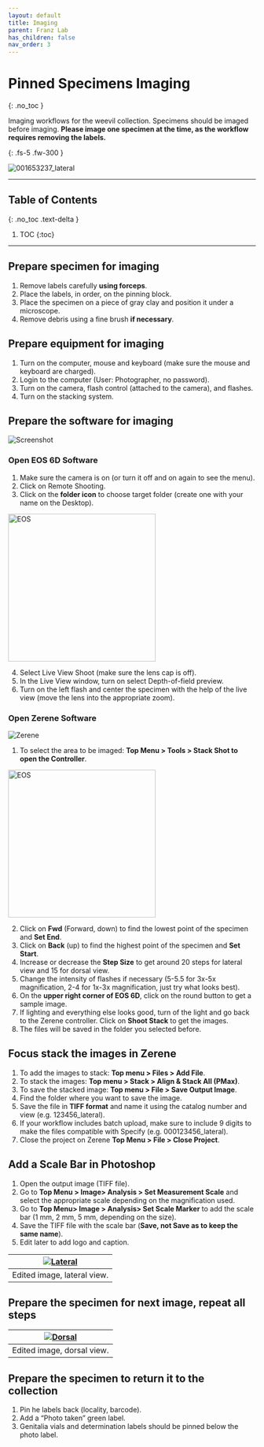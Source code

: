```yaml
---
layout: default
title: Imaging
parent: Franz Lab
has_children: false
nav_order: 3
---
```



# Pinned Specimens Imaging
{: .no_toc }

Imaging workflows for the weevil collection. Specimens should be imaged before imaging. **Please image one specimen at the time, as the workflow requires removing the labels.**  

{: .fs-5 .fw-300 }

![001653237_lateral](https://github.com/user-attachments/assets/558afefe-5982-497a-9e03-071ce7a206d2)

----
## Table of Contents
{: .no_toc .text-delta }

1. TOC
{:toc}

----

## Prepare specimen for imaging
1. Remove labels carefully **using forceps**.
2. Place the labels, in order, on the pinning block.
3. Place the specimen on a piece of gray clay and position it under a microscope.
4. Remove debris using a fine brush **if necessary**.

## Prepare equipment for imaging
1. Turn on the computer, mouse and keyboard (make sure the mouse and keyboard are charged).
2. Login to the computer (User: Photographer, no password).
3. Turn on the camera, flash control (attached to the camera), and flashes.
4. Turn on the stacking system. 

## Prepare the software for imaging

![Screenshot](https://github.com/user-attachments/assets/05725cfc-ab75-475b-ab8c-e7fa036ec4f1)

### Open EOS 6D Software
1. Make sure the camera is on (or turn it off and on again to see the menu).
2. Click on Remote Shooting.
3. Click on the **folder icon** to choose target folder (create one with your name on the Desktop).

<img src="https://github.com/user-attachments/assets/156c42eb-79e3-4b50-8653-22bb3d196fd6" alt="EOS" width="300">

4. Select Live View Shoot (make sure the lens cap is off).
5. In the Live View window, turn on select Depth-of-field preview.
6. Turn on the left flash and center the specimen with the help of the live view (move the lens into the appropriate zoom).

### Open Zerene Software
![Zerene](https://github.com/user-attachments/assets/836f6c38-be7a-4d95-b1d3-4ae507c5e214)

1. To select the area to be imaged: **Top Menu > Tools > Stack Shot to open the Controller**. 
<img src="https://github.com/user-attachments/assets/1f7b5689-0357-469c-bc3f-98f6b524cf84" alt="EOS" width="300">

2. Click on **Fwd** (Forward, down) to find the lowest point of the specimen and **Set End**.
3. Click on **Back** (up) to find the highest point of the specimen and **Set Start**.
4. Increase or decrease the **Step Size** to get around 20 steps for lateral view and 15 for dorsal view.
5. Change the intensity of flashes if necessary (5-5.5 for 3x-5x magnification, 2-4 for 1x-3x magnification, just try what looks best).
6. On the **upper right corner of EOS 6D**, click on the round button to get a sample image.
7. If lighting and everything	else looks good, turn of the light and go back to the Zerene controller. Click on **Shoot Stack** to get the images.
8. The files will be saved in the folder you selected before. 

## Focus stack the images in Zerene
1. To add the images to stack: **Top menu > Files > Add File**.
2. To stack the images: **Top menu > Stack > Align & Stack All (PMax)**.
3. To save the stacked image: **Top menu > File > Save Output Image**.
4. Find the folder where you want to save the image.
5. Save the file in **TIFF format** and name it using the catalog number and view (e.g. 123456_lateral).
6. If your workflow includes batch upload, make sure to include 9 digits to make the files compatible with Specify (e.g. 000123456_lateral).
7. Close the project on Zerene **Top Menu > File > Close Project**. 

## Add a Scale Bar in Photoshop
1. Open the output image (TIFF file).
2. Go to **Top Menu > Image> Analysis > Set Measurement Scale** and select the appropriate scale depending on the magnification used.
3. Go to **Top Menu> Image > Analysis> Set Scale Marker** to add the scale bar (1 mm, 2 mm, 5 mm, depending on the size).
4. Save the TIFF file with the scale bar (**Save, not Save as to keep the same name**).
5. Edit later to add logo and caption.

| [<img src="https://github.com/user-attachments/assets/c1dd73e4-120f-49d4-bf6e-8cb6cf1151e8" alt="Lateral">](https://biimages.biodiversity.ku.edu/fileget?coll=Pinned&type=O&filename=aec39903-9b24-4943-9d20-0c92f7622e54.jpg&downloadname=001653590_lateral.jpg) |
|:--:|
|Edited image, lateral view.|

## Prepare the specimen for next image, repeat all steps

| [<img src="https://github.com/user-attachments/assets/8a082f82-f714-42ba-817c-5045b6d4bbc4" alt="Dorsal">](https://biimages.biodiversity.ku.edu/fileget?coll=Pinned&type=O&filename=d432916a-46ba-4413-b8f3-03c0d5d3317b.jpg&downloadname=001653590_dorsal.jpg) |
|:--:|
|Edited image, dorsal view.|

## Prepare the specimen to return it to the collection
1. Pin he labels back (locality, barcode).
2. Add a “Photo taken” green label.
3. Genitalia vials and determination labels should be pinned below the photo label. 

